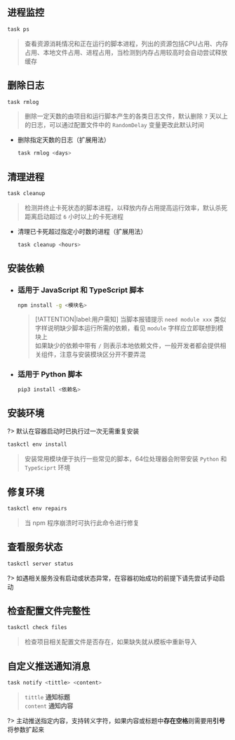 ## 进程监控
```bash
task ps
```
> 查看资源消耗情况和正在运行的脚本进程，列出的资源包括CPU占用、内存占用、本地文件占用、进程占用，当检测到内存占用较高时会自动尝试释放缓存

## 删除日志
```bash
task rmlog
```
> 删除一定天数的由项目和运行脚本产生的各类日志文件，默认删除 `7` 天以上的日志，可以通过配置文件中的 `RandomDelay` 变量更改此默认时间

  - 删除指定天数的日志（扩展用法）

    ```bash
    task rmlog <days>
    ```

## 清理进程
```bash
task cleanup
```
> 检测并终止卡死状态的脚本进程，以释放内存占用提高运行效率，默认杀死距离启动超过 `6` 小时以上的卡死进程

  - 清理已卡死超过指定小时数的进程（扩展用法）

    ```bash
    task cleanup <hours>
    ```

## 安装依赖

  - ### 适用于 JavaScript 和 TypeScript 脚本 <!-- {docsify-ignore} -->

    ```bash
    npm install -g <模块名>
    ```
    > [!ATTENTION|label:用户需知]
    > 当脚本报错提示 `need module xxx` 类似字样说明缺少脚本运行所需的依赖，看见 `module` 字样应立即联想到模块上\
    > 如果缺少的依赖中带有 `/` 则表示本地依赖文件，一般开发者都会提供相关组件，注意与安装模块区分开不要弄混

  - ### 适用于 Python 脚本 <!-- {docsify-ignore} -->

    ```bash
    pip3 install <依赖名>
    ```

## 安装环境
?> 默认在容器启动时已执行过一次无需重复安装

```bash
taskctl env install
```
> 安装常用模块便于执行一些常见的脚本，64位处理器会附带安装 `Python` 和 `TypeSciprt` 环境

## 修复环境
```bash
taskctl env repairs
```
> 当 npm 程序崩溃时可执行此命令进行修复

## 查看服务状态
```bash
taskctl server status
```
?> 如遇相关服务没有启动或状态异常，在容器初始成功的前提下请先尝试手动启动

## 检查配置文件完整性
```bash
taskctl check files
```
> 检查项目相关配置文件是否存在，如果缺失就从模板中重新导入

## 自定义推送通知消息
```bash
task notify <tittle> <content>
```
> `tittle` **通知标题**\
> `content` **通知内容**

?> 主动推送指定内容，支持转义字符，如果内容或标题中**存在空格**则需要用**引号**将参数扩起来
